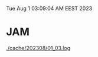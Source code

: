 Tue Aug  1 03:09:04 AM EEST 2023
# JAM
<a href='./cache/202308/01_03.log'>./cache/202308/01_03.log</a>
